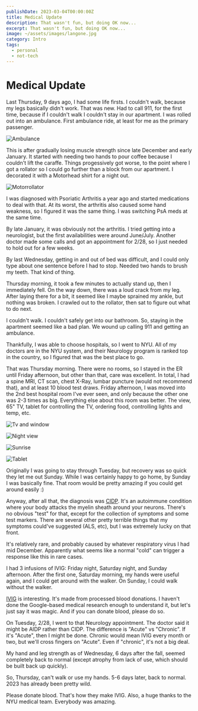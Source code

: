 ```yaml
---
publishDate: 2023-03-04T00:00:00Z
title: Medical Update
description: That wasn't fun, but doing OK now...
excerpt: That wasn't fun, but doing OK now...
image: ~/assets/images/langone.jpg
category: Intro
tags:
  - personal
  - not-tech
---
```


# Medical Update

Last Thursday, 9 days ago, I had some life firsts. I couldn't walk, because my legs basically didn't work. That was new. Had to call 911, for the first time, because if I couldn't walk I couldn't stay in our apartment. I was rolled out into an ambulance. First ambulance ride, at least for me as the primary passenger.

<!--truncate-->

![Ambulance](/img/ambulance.jpg)

This is after gradually losing muscle strength since late December and early January. It started with needing two hands to pour coffee because I couldn't lift the caraffe. Things progessively got worse, to the point where I got a rollator so I could go further than a block from our apartment. I decorated it with a Motorhead shirt for a night out.

![Motorrollator](/img/motorrollo.jpg)

I was diagnosed with Psoriatic Arthritis a year ago and started medications to deal with that. At its worst, the arthritis also caused some hand weakness, so I figured it was the same thing. I was switching PsA meds at the same time.

By late January, it was obviously not the arthritis. I tried getting into a neurologist, but the first availabilities were around June/July. Another doctor made some calls and got an appointment for 2/28, so I just needed to hold out for a few weeks.

By last Wednesday, getting in and out of bed was difficult, and I could only type about one sentence before I had to stop. Needed two hands to brush my teeth. That kind of thing.

Thursday morning, it took a few minutes to actually stand up, then I immediately fell. On the way down, there was a loud crack from my leg. After laying there for a bit, it seemed like I maybe sprained my ankle, but nothing was broken. I crawled out to the rollator, then sat to figure out what to do next.

I couldn't walk. I couldn't safely get into our bathroom. So, staying in the apartment seemed like a bad plan. We wound up calling 911 and getting an ambulance.

Thankfully, I was able to choose hospitals, so I went to NYU. All of my doctors are in the NYU system, and their Neurology program is ranked top in the country, so I figured that was the best place to go.

That was Thursday morning. There were no rooms, so I stayed in the ER until Friday afternoon, but other than that, care was excellent. In total, I had a spine MRI, CT scan, chest X-Ray, lumbar puncture (would not recommend that), and at least 10 blood test draws. Friday afternoon, I was moved into the 2nd best hospital room I've ever seen, and only because the other one was 2-3 times as big. Everything else about this room was better. The view, 65" TV, tablet for controlling the TV, ordering food, controlling lights and temp, etc.

![Tv and window](/img/tv_window.jpg)

![Night view](/img/nightview.jpg)

![Sunrise](/img/morning_sunrise.jpg)

![Tablet](/img/tablet.jpg)

Originally I was going to stay through Tuesday, but recovery was so quick they let me out Sunday. While I was certainly happy to go home, by Sunday I was basically fine. That room would be pretty amazing if you could get around easily :)

Anyway, after all that, the diagnosis was [CIDP](https://www.hopkinsmedicine.org/health/conditions-and-diseases/chronic-inflammatory-demyelinating-polyradiculoneuropathy). It's an autoimmune condition where your body attacks the myelin sheath around your neurons. There's no obvious "test" for that, except for the collection of symptoms and some test markers. There are several other pretty terrible things that my symptoms could've suggested (ALS, etc), but I was extremely lucky on that front.

It's relatively rare, and probably caused by whatever respiratory virus I had mid December. Apparently what seems like a normal "cold" can trigger a response like this in rare cases.

I had 3 infusions of IVIG: Friday night, Saturday night, and Sunday afternoon. After the first one, Saturday morning, my hands were useful again, and I could get around with the walker. On Sunday, I could walk without the walker.

[IVIG](https://www.webmd.com/a-to-z-guides/immunoglobulin-therapy) is interesting. It's made from processed blood donations. I haven't done the Google-based medical research enough to understand it, but let's just say it was magic. And if you can donate blood, please do so.

On Tuesday, 2/28, I went to that Neurology appointment. The doctor said it might be AIDP rather than CIDP. The difference is "Acute" vs "Chronic". If it's "Acute", then I might be done. Chronic would mean IVIG every month or two, but we'll cross fingers on "Acute". Even if "chronic", it's not a big deal.

My hand and leg strength as of Wednesday, 6 days after the fall, seemed completely back to normal (except atrophy from lack of use, which should be built back up quickly).

So, Thursday, can't walk or use my hands. 5-6 days later, back to normal. 2023 has already been pretty wild.

Please donate blood. That's how they make IVIG. Also, a huge thanks to the NYU medical team. Everybody was amazing.

